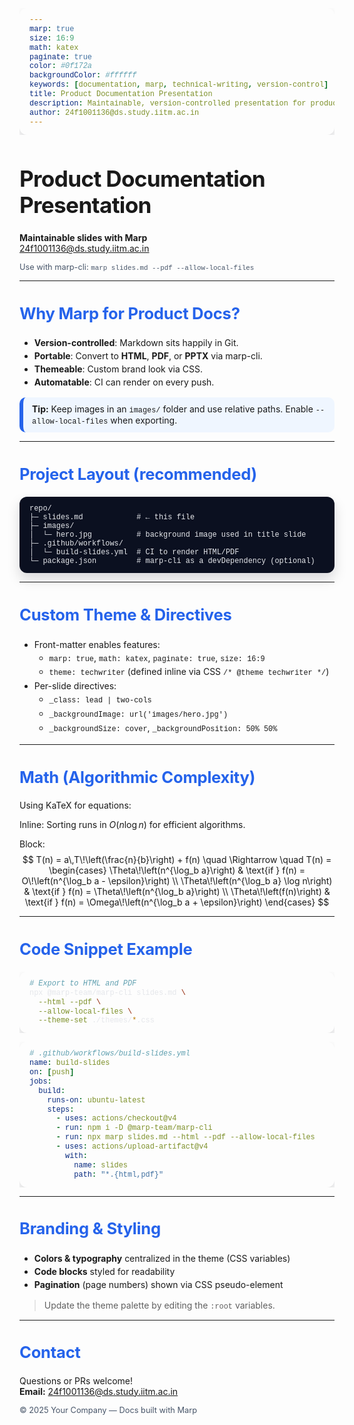 ```yaml
---
marp: true
size: 16:9
math: katex
paginate: true
color: #0f172a
backgroundColor: #ffffff
keywords: [documentation, marp, technical-writing, version-control]
title: Product Documentation Presentation
description: Maintainable, version-controlled presentation for product documentation using Marp
author: 24f1001136@ds.study.iitm.ac.in
---
```


<style>
/* @theme techwriter */
:root {
  --brand: #2563eb; /* blue-600 */
  --ink: #0f172a;   /* slate-900 */
  --muted: #475569; /* slate-600 */
  --surface: #ffffff;
  --code-bg: #0b1020;
  --code-fg: #e5e7eb;
}

section {
  font-family: ui-sans-serif, system-ui, -apple-system, Segoe UI, Roboto, Helvetica, Arial, "Apple Color Emoji", "Segoe UI Emoji";
  color: var(--ink);
}

section.lead h1, section.lead h2, section.lead p { color: #ffffff; text-shadow: 0 2px 16px rgba(0,0,0,.35); }

h1 { font-size: 2.2rem; letter-spacing: -0.02em; }
h2 { font-size: 1.6rem; letter-spacing: -0.01em; color: var(--brand); }
h3 { font-size: 1.25rem; color: var(--ink); }

ul { line-height: 1.5; }

code, pre code { font-family: ui-monospace, SFMono-Regular, Menlo, Monaco, Consolas, "Liberation Mono", "Courier New", monospace; }
pre {
  background: var(--code-bg);
  color: var(--code-fg);
  padding: 12px 16px;
  border-radius: 12px;
  box-shadow: 0 10px 20px rgba(2,6,23,.15);
}

/* Pagination (page numbers) */
section::after {
  position: absolute;
  right: 24px;
  bottom: 20px;
  font-size: 12px;
  color: var(--muted);
  content: attr(data-marpit-pagination) " / " attr(data-marpit-pagination-total);
}

/* Utility: two-column layout */
section.two-cols {
  display: grid;
  grid-template-columns: 1.1fr 0.9fr;
  gap: 28px;
  align-items: start;
}

/* Accent callout */
.callout {
  border-left: 6px solid var(--brand);
  padding: 10px 14px;
  background: #eff6ff; /* blue-50 */
  border-radius: 10px;
}

/* Tiny footer note */
footer { color: var(--muted); font-size: 0.8rem; }
</style>

<!--
theme: techwriter
_class: lead
_backgroundImage: url('images/hero.jpg')
_backgroundPosition: 50% 50%
_backgroundSize: cover
-->
# Product Documentation Presentation

**Maintainable slides with Marp**  
24f1001136@ds.study.iitm.ac.in

<footer>Use with marp-cli: <code>marp slides.md --pdf --allow-local-files</code></footer>

---
<!-- _class: two-cols -->
## Why Marp for Product Docs?

- **Version-controlled**: Markdown sits happily in Git.
- **Portable**: Convert to **HTML**, **PDF**, or **PPTX** via marp-cli.
- **Themeable**: Custom brand look via CSS.
- **Automatable**: CI can render on every push.

<div class="callout">
<strong>Tip:</strong> Keep images in an <code>images/</code> folder and use relative paths. Enable <code>--allow-local-files</code> when exporting.
</div>

---
## Project Layout (recommended)

```
repo/
├─ slides.md            # ← this file
├─ images/
│  └─ hero.jpg          # background image used in title slide
├─ .github/workflows/
│  └─ build-slides.yml  # CI to render HTML/PDF
└─ package.json         # marp-cli as a devDependency (optional)
```

---
## Custom Theme & Directives

- Front-matter enables features:
  - `marp: true`, `math: katex`, `paginate: true`, `size: 16:9`
  - `theme: techwriter` (defined inline via CSS `/* @theme techwriter */`)
- Per-slide directives:
  - `_class: lead | two-cols`
  - `_backgroundImage: url('images/hero.jpg')`
  - `_backgroundSize: cover`, `_backgroundPosition: 50% 50%`

---
## Math (Algorithmic Complexity)

Using KaTeX for equations:

Inline: Sorting runs in $O(n \log n)$ for efficient algorithms.

Block:
$$
T(n) = a\,T\!\left(\frac{n}{b}\right) + f(n) \quad \Rightarrow \quad
T(n) =
\begin{cases}
\Theta\!\left(n^{\log_b a}\right) & \text{if } f(n) = O\!\left(n^{\log_b a - \epsilon}\right) \\
\Theta\!\left(n^{\log_b a} \log n\right) & \text{if } f(n) = \Theta\!\left(n^{\log_b a}\right) \\
\Theta\!\left(f(n)\right) & \text{if } f(n) = \Omega\!\left(n^{\log_b a + \epsilon}\right)
\end{cases}
$$

---
## Code Snippet Example

```bash
# Export to HTML and PDF
npx @marp-team/marp-cli slides.md \
  --html --pdf \
  --allow-local-files \
  --theme-set ./themes/*.css
```

```yaml
# .github/workflows/build-slides.yml
name: build-slides
on: [push]
jobs:
  build:
    runs-on: ubuntu-latest
    steps:
      - uses: actions/checkout@v4
      - run: npm i -D @marp-team/marp-cli
      - run: npx marp slides.md --html --pdf --allow-local-files
      - uses: actions/upload-artifact@v4
        with:
          name: slides
          path: "*.{html,pdf}"
```

---
## Branding & Styling

- **Colors & typography** centralized in the theme (CSS variables)  
- **Code blocks** styled for readability  
- **Pagination** (page numbers) shown via CSS pseudo-element  

> Update the theme palette by editing the `:root` variables.

---
## Contact

Questions or PRs welcome!  
**Email:** 24f1001136@ds.study.iitm.ac.in

<footer>© 2025 Your Company — Docs built with Marp</footer>
